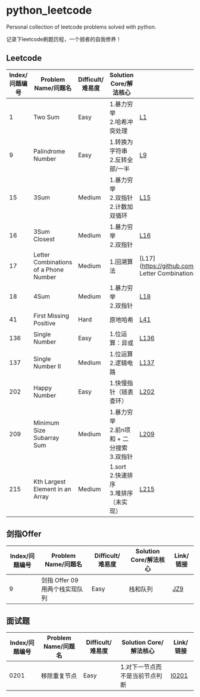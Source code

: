 # python_leetcode
Personal collection of leetcode problems solved with python.

记录下leetcode刷题历程，一个弱者的自我修养！

## Leetcode

|Index/问题编号|Problem Name/问题名|Difficult/难易度|Solution Core/解法核心|Link/链接|
|---|---|---|---|---|
|1|Two Sum|Easy|1.暴力穷举<br>2.哈希冲突处理|[L1](https://github.com/irasin/python_leetcode/blob/master/leetcode/0001_Two%20Sum.py)|
|9|Palindrome Number|Easy|1.转换为字符串<br>2.反转全部/一半|[L9](https://github.com/irasin/python_leetcode/blob/master/leetcode/0009_Palindrome%20Number.py)|
|15|3Sum|Medium|1.暴力穷举<br>2.双指针<br>2.计数加双循环|[L15](https://github.com/irasin/python_leetcode/blob/master/leetcode/0015_3Sum.py)|
|16|3Sum Closest|Medium|1.暴力穷举<br>2.双指针|[L16](https://github.com/irasin/python_leetcode/blob/master/leetcode/0016_3Sum%20Closest.py)|
|17|Letter Combinations of a Phone Number|Medium|1.回溯算法|[L17](https://github.com/irasin/python_leetcode/blob/master/leetcode/0017_ Letter Combinations of a Phone Number.py)|
|18|4Sum|Medium|1.暴力穷举<br>2.双指针|[L18](https://github.com/irasin/python_leetcode/blob/master/leetcode/0018_4Sum.py)|
|41|First Missing Positive|Hard|原地哈希|[L41](https://github.com/irasin/python_leetcode/blob/master/leetcode/0041_First%20Missing%20Positive.py)|
|136|Single Number|Easy|1.位运算：异或|[L136](https://github.com/irasin/python_leetcode/blob/master/leetcode/0136_Single%20Number.py)|
|137|Single Number II|Medium|1.位运算<br>2.逻辑电路|[L137](https://github.com/irasin/python_leetcode/blob/master/leetcode/0137_Single%20Number%20II.py)|
|202|Happy Number|Easy|1.快慢指针（链表查环）|[L202](https://github.com/irasin/python_leetcode/blob/master/leetcode/0202_Happy%20Number.py)|
|209|Minimum Size Subarray Sum|Medium|1.暴力穷举<br>2.前n项和 + 二分搜索<br>3.双指针|[L209](https://github.com/irasin/python_leetcode/blob/master/leetcode/0209_Minimum%20Size%20Subarray%20Sum.py)|
|215|Kth Largest Element in an Array|Medium|1.sort<br>2.快速排序<br>3.堆排序（未实现）|[L215](https://github.com/irasin/python_leetcode/blob/master/leetcode/0215_Kth%20Largest%20Element%20in%20an%20Array.py)|

## 剑指Offer

|Index/问题编号|Problem Name/问题名|Difficult/难易度|Solution Core/解法核心|Link/链接|
|---|---|---|---|---|
|9|剑指 Offer 09 用两个栈实现队列|Easy|栈和队列|[JZ9](https://github.com/irasin/python_leetcode/blob/master/%E5%89%91%E6%8C%87Offer/%E5%89%91%E6%8C%87%20Offer%2009%20%E7%94%A8%E4%B8%A4%E4%B8%AA%E6%A0%88%E5%AE%9E%E7%8E%B0%E9%98%9F%E5%88%97.py)|



## 面试题

|Index/问题编号|Problem Name/问题名|Difficult/难易度|Solution Core/解法核心|Link/链接|
|---|---|---|---|---|
|0201|移除重复节点|Easy|1.对下一节点而不是当前节点判断|[I0201](https://github.com/irasin/python_leetcode/blob/master/%E9%9D%A2%E8%AF%95%E9%A2%98/%E9%9D%A2%E8%AF%95%E9%A2%98%200201%20%E7%A7%BB%E9%99%A4%E9%87%8D%E5%A4%8D%E8%8A%82%E7%82%B9.py)|

